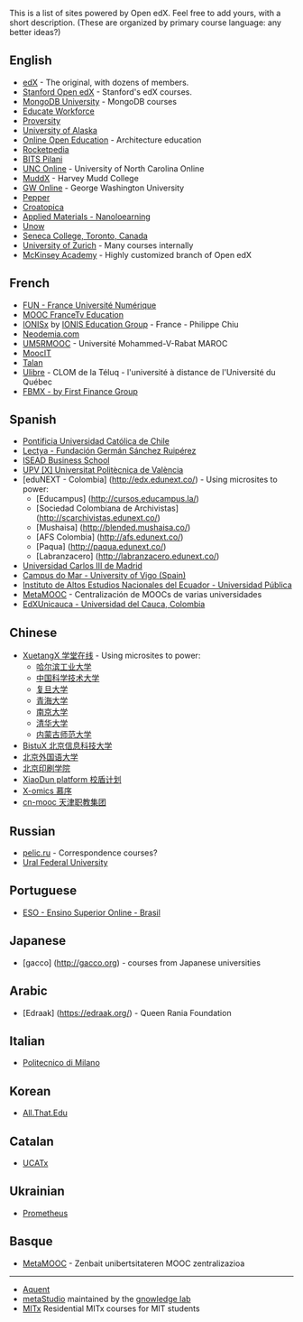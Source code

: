 This is a list of sites powered by Open edX.  Feel free to add yours, with a short description.  (These are organized by primary course language: any better ideas?)

## English
* [edX](http://edx.org) - The original, with dozens of members.
* [Stanford Open edX](https://class.stanford.edu/) - Stanford's edX courses.
* [MongoDB University](https://education.mongodb.com/) - MongoDB courses
* [Educate Workforce](https://educateworkforce.com/)
* [Proversity](http://proversity.org)
* [University of Alaska](http://edx.alaska.edu)
* [Online Open Education](http://www.ooed.org/) - Architecture education
* [Rocketpedia](http://rocketpedia.org/)
* [BITS Pilani](http://any-learn.bits-pilani.ac.in/)
* [UNC Online](https://mooc.northcarolina.edu/) - University of North Carolina Online
* [MuddX](http://muddx.com) - Harvey Mudd College
* [GW Online](http://openedx.seas.gwu.edu/) - George Washington University
* [Pepper](http://pepperpd.com) 
* [Croatopica](http://croatopica.net/)
* [Applied Materials - Nanoloearning](http://nano-learning.org/)
* [Unow](http://learn.unow-mooc.org/)
* [Seneca College, Toronto, Canada](http://online-dev.cdot.senecacollege.ca/)
* [University of Zurich](http://www.edx.uzh.ch) - Many courses internally 
* [McKinsey Academy](https://www.mckinseyacademy.com/) - Highly customized branch of Open edX

## French
* [FUN - France Université Numérique](https://www.france-universite-numerique-mooc.fr/)
* [MOOC FranceTv Education](http://mooc.francetveducation.fr/)
* [IONISx](https://ionisx.com) by [IONIS Education Group](http://www.ionis-group.com) - France - Philippe Chiu
* [Neodemia.com](https://neodemia.com)
* [UM5RMOOC](http://mooc.um5s.ac.ma) - Université Mohammed-V-Rabat MAROC
* [MoocIT](http://learn-moocit.fr/)
* [Talan](http://universite.talan.fr)
* [Ulibre](http://www.ulibre.ca) - CLOM de la Téluq - l'université à distance de l'Université du Québec
* [FBMX - by First Finance Group](http://www.fbmx.net/)

## Spanish
* [Pontificia Universidad Católica de Chile](http://ingopenedx.com/)
* [Lectya - Fundación Germán Sánchez Ruipérez](http://lectya.com/)
* [ISEAD Business School](http://www.iseadx.com/)
* [UPV [X] Universitat Politècnica de València](http://edx.upv.es/)
* [eduNEXT - Colombia] (http://edx.edunext.co/) - Using microsites to power:
    * [Educampus] (http://cursos.educampus.la/)
    * [Sociedad Colombiana de Archivistas] (http://scarchivistas.edunext.co/)
    * [Mushaisa] (http://blended.mushaisa.co/)
    * [AFS Colombia] (http://afs.edunext.co/)
    * [Paqua] (http://paqua.edunext.co/)
    * [Labranzacero] (http://labranzacero.edunext.co/)
* [Universidad Carlos III de Madrid](http://spoc.uc3m.es)
* [Campus do Mar - University of Vigo (Spain)](http://edx.campusdomar.es)
* [Instituto de Altos Estudios Nacionales del Ecuador - Universidad Pública](https://www.upex.edu.ec)
* [MetaMOOC](http://metamooc.com) - Centralización de MOOCs de varias universidades
* [EdXUnicauca - Universidad del Cauca, Colombia](edx.unicauca.edu.co)


## Chinese
* [XuetangX 学堂在线](http://www.xuetangx.com/) - Using microsites to power:
    * [哈尔滨工业大学](http://hit.xuetangx.com/)
    * [中国科学技术大学](http://moocs.ustc.edu.cn/)
    * [复旦大学](http://fudan.xuetangx.com/)
    * [青海大学](http://qhu.xuetangx.com/)
    * [南京大学](http://nju.xuetangx.com/)
    * [清华大学](http://tsinghua.xuetangx.com/)
    * [内蒙古师范大学](http://mooc.imnu.edu.cn/)
* [BistuX 北京信息科技大学](http://x.bistu.edu.cn)
* [北京外国语大学](http://mooc.bfsu.edu.cn/)
* [北京印刷学院](http://mooc.bigc.edu.cn/)
* [XiaoDun platform 校盾计划](http://mooc.xiaodun.cn/)
* [X-omics 慕序](http://www.x-omics.org/)
* [cn-mooc 天津职教集团](http://www.cn-mooc.org/)

## Russian
* [pelic.ru](http://pelic.ru) - Correspondence courses?
* [Ural Federal University](http://openedu.urfu.ru/)

## Portuguese
* [ESO - Ensino Superior Online - Brasil](http://eso.org.br/)

## Japanese
* [gacco] (http://gacco.org) - courses from Japanese universities

## Arabic
* [Edraak] (https://edraak.org/) - Queen Rania Foundation

## Italian
* [Politecnico di Milano](https://www.pok.polimi.it/)

## Korean
* [All.That.Edu](http://www.allthatedu.com/)

## Catalan
* [UCATx](http://www.ucatx.cat/)

## Ukrainian
* [Prometheus](http://edx.prometheus.org.ua/)

## Basque
* [MetaMOOC](http://metamooc.com) - Zenbait unibertsitateren MOOC zentralizazioa

***
 
* [Aquent](http://edx-dev.aquent.com/)
* [metaStudio](http://courses.metaStudio.org) maintained by the [gnowledge lab](http://www.metastudio.org/gnowledge%20lab/)
* [MITx](http://odl.mit.edu/residential-mitx/) Residential MITx courses for MIT students